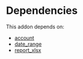 # Dependencies

This addon depends on:

- [account](https://github.com/bringout/oca-ocb-accounting/tree/1c86482d8238e19ed78579629f21cd46d51a058e/odoo-bringout-oca-ocb-account)
- [date_range](https://github.com/bringout/oca-technical)
- [report_xlsx](https://github.com/bringout/oca-report)
